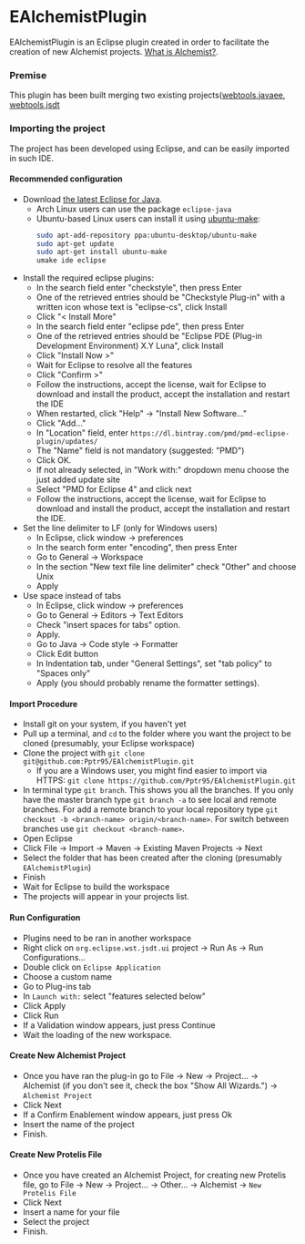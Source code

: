 # EAlchemistPlugin

EAlchemistPlugin is an Eclipse plugin created in order to facilitate the creation of new Alchemist projects. [What is Alchemist?][Alchemist].


### Premise
This plugin has been built merging two existing projects([webtools.javaee], [webtools.jsdt] 

### Importing the project
The project has been developed using Eclipse, and can be easily imported in such IDE.

#### Recommended configuration
* Download [the latest Eclipse for Java][eclipse].
  * Arch Linux users can use the package `eclipse-java`
  * Ubuntu-based Linux users can install it using [ubuntu-make](https://wiki.ubuntu.com/ubuntu-make): 
    ```bash
    sudo apt-add-repository ppa:ubuntu-desktop/ubuntu-make
    sudo apt-get update
    sudo apt-get install ubuntu-make
    umake ide eclipse 
    ```
* Install the required eclipse plugins:
  * In the search field enter "checkstyle", then press Enter
  * One of the retrieved entries should be "Checkstyle Plug-in" with a written icon whose text is "eclipse-cs", click Install
  * Click "< Install More"
  * In the search field enter "eclipse pde", then press Enter
  * One of the retrieved entries should be "Eclipse PDE (Plug-in Development Environment) X.Y Luna", click Install
  * Click "Install Now >"
  * Wait for Eclipse to resolve all the features
  * Click "Confirm >"
  * Follow the instructions, accept the license, wait for Eclipse to download and install the product, accept the installation and restart the IDE
  * When restarted, click "Help" -> "Install New Software..."
  * Click "Add..."
  * In "Location" field, enter `https://dl.bintray.com/pmd/pmd-eclipse-plugin/updates/`
  * The "Name" field is not mandatory (suggested: "PMD")
  * Click OK.
  * If not already selected, in "Work with:" dropdown menu choose the just added update site
  * Select "PMD for Eclipse 4" and click next
  * Follow the instructions, accept the license, wait for Eclipse to download and install the product, accept the installation and restart the IDE.
* Set the line delimiter to LF (only for Windows users)
  * In Eclipse, click window -> preferences
  * In the search form enter "encoding", then press Enter
  * Go to General -> Workspace
  * In the section "New text file line delimiter" check "Other" and choose Unix
  * Apply
* Use space instead of tabs
  * In Eclipse, click window -> preferences
  * Go to General -> Editors -> Text Editors
  * Check "insert spaces for tabs" option.
  * Apply.
  * Go to Java -> Code style -> Formatter
  * Click Edit button
  * In Indentation tab, under "General Settings", set "tab policy" to "Spaces only"
  * Apply (you should probably rename the formatter settings).

#### Import Procedure
* Install git on your system, if you haven't yet
* Pull up a terminal, and `cd` to the folder where you want the project to be cloned (presumably, your Eclipse workspace)
* Clone the project with `git clone git@github.com:Pptr95/EAlchemistPlugin.git`
  * If you are a Windows user, you might find easier to import via HTTPS: `git clone https://github.com/Pptr95/EAlchemistPlugin.git`
* In terminal type `git branch`. This shows you all the branches. If you only have the master branch type `git branch -a` to see local and remote branches. For add a remote branch to your local repository type `git checkout -b <branch-name> origin/<branch-name>`. For switch between branches use `git checkout <branch-name>`.
* Open Eclipse
* Click File -> Import -> Maven -> Existing Maven Projects -> Next
* Select the folder that has been created after the cloning (presumably `EAlchemistPlugin`)
* Finish
* Wait for Eclipse to build the workspace
* The projects will appear in your projects list.

#### Run Configuration
* Plugins need to be ran in another workspace
* Right click on `org.eclipse.wst.jsdt.ui` project -> Run As -> Run Configurations...
* Double click on `Eclipse Application`
* Choose a custom name
* Go to Plug-ins tab
* In `Launch with:` select "features selected below"
* Click Apply
* Click Run
* If a Validation window appears, just press Continue
* Wait the loading of the new workspace.

#### Create New Alchemist Project
* Once you have ran the plug-in go to File -> New -> Project... -> Alchemist (if you don't see it, check the box "Show All Wizards.") -> `Alchemist Project`
* Click Next
* If a Confirm Enablement window appears, just press Ok
* Insert the name of the project
* Finish.


#### Create New Protelis File
* Once you have created an Alchemist Project, for creating new Protelis file, go to File -> New -> Project... -> Other... -> Alchemist -> `New Protelis File`
* Click Next
* Insert a name for your file
* Select the project
* Finish.




[Alchemist]: http://alchemistsimulator.github.io/
[eclipse]: https://eclipse.org/downloads/
[webtools.javaee]: https://github.com/eclipse/webtools.javaee
[webtools.jsdt]: http://git.eclipse.org/c/jsdt/webtools.jsdt.git/tree/
